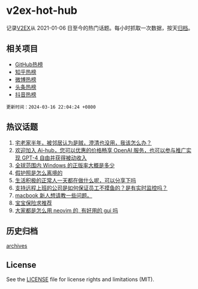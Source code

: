 # v2ex-hot-hub

 记录[V2EX](https://www.v2ex.com/)从 2021-01-06 日至今的热门话题。每小时抓取一次数据，按天[归档](archives)。
 
 ## 相关项目

- [GitHub热榜](https://github.com/snaildev/github-hot-hub)
- [知乎热榜](https://github.com/snaildev/zhihu-hot-hub)
- [微博热榜](https://github.com/snaildev/weibo-hot-hub)
- [头条热榜](https://github.com/snaildev/toutiao-hot-hub)
- [抖音热榜](https://github.com/snaildev/douyin-hot-hub)


 `更新时间：2024-03-16 22:04:24 +0800`

## 热议话题

1. [宅老家半年，被邻居认为是贼，澄清也没用，我该怎么办？](https://www.v2ex.com/t/1024185)
1. [欢迎加入 Ai-hub，您可以优惠的价格畅享 OpenAI 服务，也可以参与推广实现 GPT-4 自由并获得被动收入](https://www.v2ex.com/t/1024256)
1. [全球范围内 Windows 的正版率大概是多少](https://www.v2ex.com/t/1024210)
1. [假护照是怎么离境的](https://www.v2ex.com/t/1024169)
1. [生活积极的正常人一天都在做什么呢，可以分享下吗](https://www.v2ex.com/t/1024229)
1. [支持远程上班的公司是如何保证员工不摸鱼的？是有实时监控吗？](https://www.v2ex.com/t/1024284)
1. [macbook 新人想请教一些问题。](https://www.v2ex.com/t/1024195)
1. [宝宝保险求推荐](https://www.v2ex.com/t/1024190)
1. [大家都是怎么用 neovim 的, 有好用的 gui 吗](https://www.v2ex.com/t/1024192)

## 历史归档

[archives](archives)

## License

See the [LICENSE](LICENSE) file for license rights and limitations (MIT).
